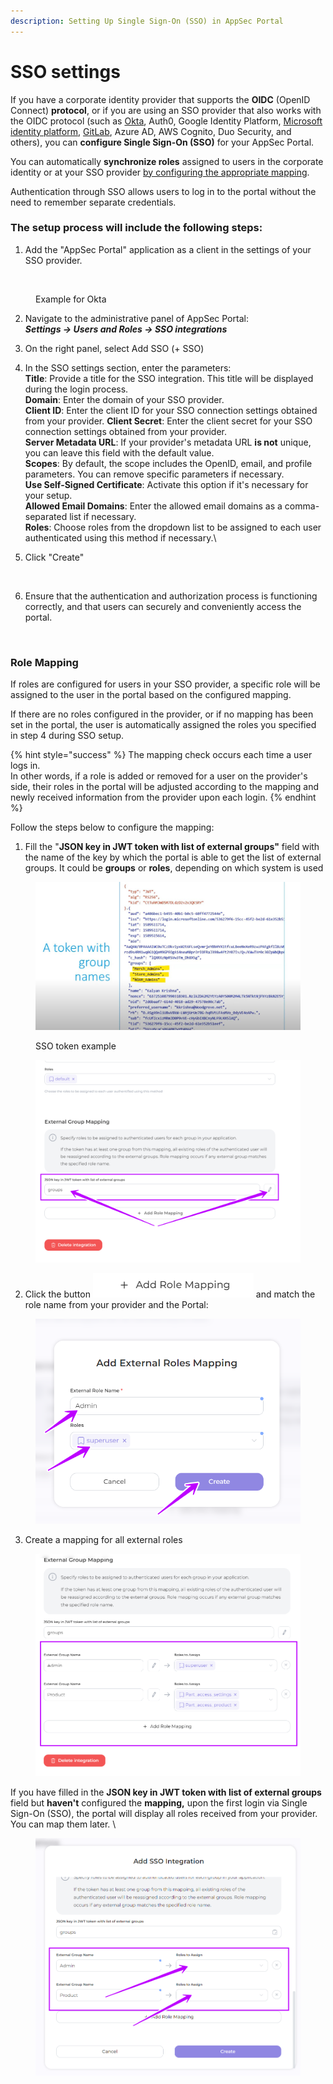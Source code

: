 ```yaml
---
description: Setting Up Single Sign-On (SSO) in AppSec Portal
---
```


# SSO settings

If you have a corporate identity provider that supports the **OIDC** (OpenID Connect) **protocol**, or if you are using an SSO provider that also works with the OIDC protocol (such as [Okta](okta-sso.md), Auth0, Google Identity Platform, [Microsoft identity platform](microsoft-sso.md), [GitLab](gitlab-sso.md), Azure AD, AWS Cognito, Duo Security, and others), you can **configure Single Sign-On (SSO)** for your AppSec Portal.

You can automatically **synchronize roles** assigned to users in the corporate identity or at your SSO provider [by configuring the appropriate mapping](./#role-mapping).

Authentication through SSO allows users to log in to the portal without the need to remember separate credentials.

### The setup process will include the following steps:

1. Add the "AppSec Portal" application as a client in the settings of your SSO provider.

<figure><img src="../../../.gitbook/assets/Okta corr.gif" alt=""><figcaption><p>Example for Okta</p></figcaption></figure>

2. Navigate to the administrative panel of AppSec Portal: \
   _**Settings -> Users and Roles -> SSO integrations**_
3. On the right panel, select Add SSO (+ SSO)
4. In the SSO settings section, enter the parameters:\
   **Title**: Provide a title for the SSO integration. This title will be displayed during the login process.\
   **Domain**: Enter the domain of your SSO provider. \
   **Client ID**: Enter the client ID for your SSO connection settings obtained from your provider. **Client Secret**: Enter the client secret for your SSO connection settings obtained from your provider. \
   **Server Metadata URL**: If your provider's metadata URL **is not** unique, you can leave this field with the default value. \
   **Scopes**: By default, the scope includes the OpenID, email, and profile parameters. You can remove specific parameters if necessary. \
   **Use Self-Signed Certificate**: Activate this option if it's necessary for your setup. \
   **Allowed Email Domains**: Enter the allowed email domains as a comma-separated list if necessary. \
   **Roles**: Choose roles from the dropdown list to be assigned to each user authenticated using this method if necessary.\

5. Click "Create"

<figure><img src="../../../.gitbook/assets/okta2.gif" alt=""><figcaption></figcaption></figure>

6. Ensure that the authentication and authorization process is functioning correctly, and that users can securely and conveniently access the portal.

<figure><img src="../../../.gitbook/assets/login Okta.gif" alt=""><figcaption></figcaption></figure>

### Role Mapping

If roles are configured for users in your SSO provider, a specific role will be assigned to the user in the portal based on the configured mapping.&#x20;

If there are no roles configured in the provider, or if no mapping has been set in the portal, the user is automatically assigned the roles you specified in step 4 during SSO setup.

{% hint style="success" %}
The mapping check occurs each time a user logs in. \
In other words, if a role is added or removed for a user on the provider's side, their roles in the portal will be adjusted according to the mapping and newly received information from the provider upon each login.
{% endhint %}

Follow the steps below to configure the mapping:

1. Fill the "**JSON key in JWT token with list of external groups"** field with the name of the key by which the portal is able to get the list of external groups. It could be **groups** or **roles**, depending on which system is used

<figure><img src="../../../.gitbook/assets/SSO token example.jpeg" alt=""><figcaption><p>SSO token example</p></figcaption></figure>



<figure><img src="../../../.gitbook/assets/sso mapping1.png" alt=""><figcaption></figcaption></figure>

2. Click the button <img src="../../../.gitbook/assets/image (134).png" alt="" data-size="line"> and match the role name from your provider and the Portal:

<figure><img src="../../../.gitbook/assets/sso mapping2.png" alt=""><figcaption></figcaption></figure>

3. Create a mapping for all external roles

<figure><img src="../../../.gitbook/assets/sso mapping3.png" alt=""><figcaption></figcaption></figure>

If you have filled in the **JSON key in JWT token with list of external groups** field but **haven't** configured the **mapping,** upon the first login via Single Sign-On (SSO), the portal will display all roles received from your provider. You can map them later. \


<figure><img src="../../../.gitbook/assets/sso map.png" alt=""><figcaption></figcaption></figure>
